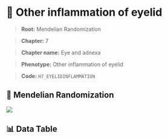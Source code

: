 # 🧪 Other inflammation of eyelid

> **Root:** Mendelian Randomization

> **Chapter:** 7  

> **Chapter name:** Eye and adnexa

> **Phenotype:** Other inflammation of eyelid  

> **Code:** `H7_EYELIDINFLAMMATION`

## 🧬 Mendelian Randomization  

<img src="/MR/Figures/Forward/H7_EYELIDINFLAMMATION.png"/>

## 📊 Data Table

<CsvTableMRF src="/public/MR/Data/Forward/H7_EYELIDINFLAMMATION.csv"/>
